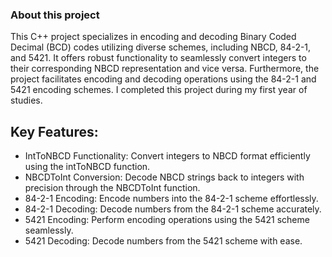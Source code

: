 ### About this project 
This C++ project specializes in encoding and decoding Binary Coded Decimal (BCD) codes utilizing diverse schemes, including NBCD, 84-2-1, and 5421. It offers robust functionality to seamlessly convert integers to their corresponding NBCD representation and vice versa. Furthermore, the project facilitates encoding and decoding operations using the 84-2-1 and 5421 encoding schemes.
I completed this project during my first year of studies.

## Key Features:

- IntToNBCD Functionality: Convert integers to NBCD format efficiently using the intToNBCD function.
- NBCDToInt Conversion: Decode NBCD strings back to integers with precision through the NBCDToInt function.
- 84-2-1 Encoding: Encode numbers into the 84-2-1 scheme effortlessly.
- 84-2-1 Decoding: Decode numbers from the 84-2-1 scheme accurately.
- 5421 Encoding: Perform encoding operations using the 5421 scheme seamlessly.
- 5421 Decoding: Decode numbers from the 5421 scheme with ease.

